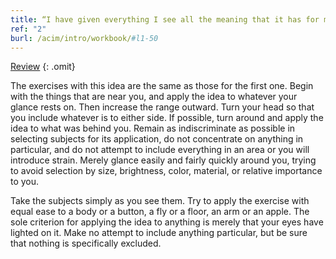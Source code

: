 ```yaml
---
title: “I have given everything I see all the meaning that it has for me.”
ref: "2"
burl: /acim/intro/workbook/#l1-50
---
```


<a class="hide-review" href="/workbook/l051/#two">Review</a>
{: .omit}

The exercises with this idea are the same as those for the first one.
Begin with the things that are near you, and apply the idea to whatever
your glance rests on. Then increase the range outward. Turn your head so
that you include whatever is to either side. If possible, turn around
and apply the idea to what was behind you. Remain as indiscriminate as
possible in selecting subjects for its application, do not concentrate
on anything in particular, and do not attempt to include everything in
an area or you will introduce strain. Merely glance easily and fairly
quickly around you, trying to avoid selection by size, brightness,
color, material, or relative importance to you.

Take the subjects simply as you see them. Try to apply the exercise with
equal ease to a body or a button, a fly or a floor, an arm or an apple.
The sole criterion for applying the idea to anything is merely that your
eyes have lighted on it. Make no attempt to include anything particular,
but be sure that nothing is specifically excluded.

